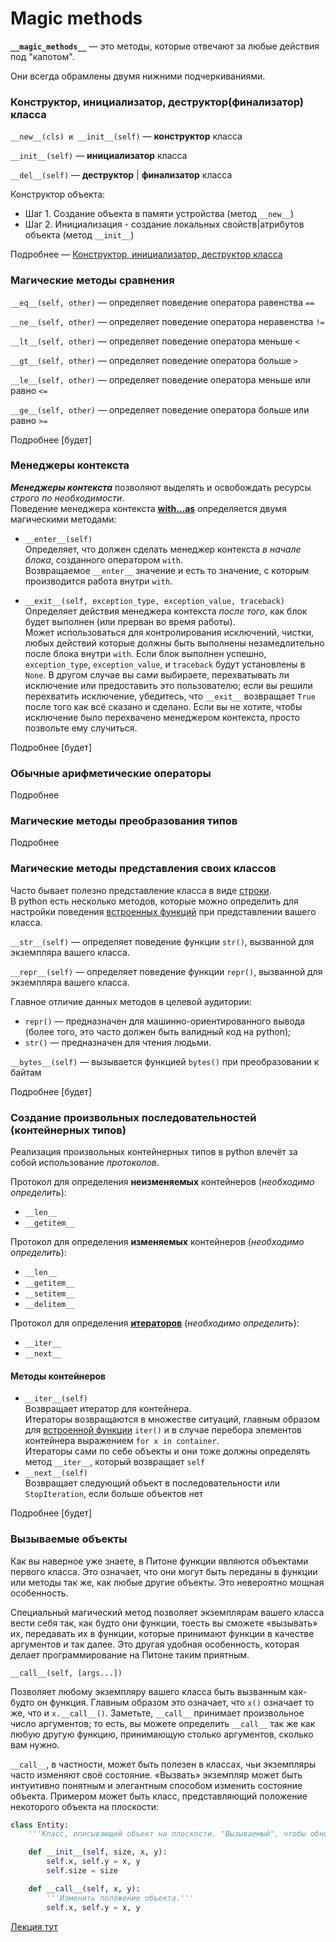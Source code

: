 # Magic methods

__`__magic_methods__`__ — это методы, которые отвечают за любые действия под "капотом".

Они всегда обрамлены двумя нижними подчеркиваниями.

### Конструктор, инициализатор, деструктор(финализатор) класса

`__new__(cls) и __init__(self)` — **конструктор** класса

`__init__(self)` — **инициализатор** класса 

`__del__(self)` — **деструктор** | **финализатор** класса

Конструктор объекта:
- Шаг 1. Создание объекта в памяти устройства (метод `__new__`) <br>
- Шаг 2. Инициализация - создание локальных свойств|атрибутов объекта (метод `__init__`) <br>


Подробнее — [Конструктор, инициализатор, деструктор класса ](ООП-Magic-new,init,del.md)

### Магические методы сравнения

`__eq__(self, other)` — определяет поведение оператора равенства `==`

`__ne__(self, other)` — определяет поведение оператора неравенства `!=`

`__lt__(self, other)` — определяет поведение оператора меньше `<`

`__gt__(self, other)` — определяет поведение оператора больше `>`

`__le__(self, other)` — определяет поведение оператора меньше или равно `<=`

`__ge__(self, other)` — определяет поведение оператора больше или равно `>=`

Подробнее [будет]

### Менеджеры контекста

***Менеджеры контекста*** позволяют выделять и освобождать ресурсы *строго по необходимости*.<br>
Поведение менеджера контекста [**with...as**](Python-Менеджер%20контекста%20With..as.md) 
определяется двумя магическими методами:

- `__enter__(self)`<br> 
Определяет, что должен сделать менеджер контекста *в начале блока*, 
созданного оператором `with`.<br> 
Возвращаемое `__enter__` значение и есть то значение, с которым производится работа 
внутри `with`.


- `__exit__(self, exception_type, exception_value, traceback)`<br>
Определяет действия менеджера контекста *после того*, как блок будет выполнен
(или прерван во время работы).<br> 
Может использоваться для контролирования исключений, чистки, любых действий которые 
должны быть выполнены незамедлительно после блока внутри `with`. 
Если блок выполнен успешно, `exception_type`, `exception_value`, и `traceback` будут 
установлены в `None`. 
В другом случае вы сами выбираете, перехватывать ли исключение или предоставить 
это пользователю; если вы решили перехватить исключение, убедитесь, что `__exit__` 
возвращает `True` после того как всё сказано и сделано. 
Если вы не хотите, чтобы исключение было перехвачено менеджером контекста, просто позвольте ему случиться.

Подробнее [будет]

### Обычные арифметические операторы

Подробнее 

### Магические методы преобразования типов

Подробнее 

### Магические методы представления своих классов

Часто бывает полезно представление класса в виде [строки](Python-Str(строка).md). <br> 
В python есть несколько методов, которые можно определить для 
настройки поведения [встроенных функций](Python-Встроенные%20функции.md) при представлении вашего класса.

`__str__(self)` — определяет поведение функции `str()`, вызванной для экземпляра вашего класса.

`__repr__(self)` — определяет поведение функции `repr()`, вызванной для экземпляра вашего класса. 

Главное отличие данных методов в целевой аудитории:
- `repr()` — предназначен для машинно-ориентированного вывода <br> 
(более того, это часто должен быть валидный код на python); 
- `str()` — предназначен для чтения людьми.

`__bytes__(self)` — вызывается функцией `bytes()` при преобразовании к байтам

Подробнее [будет]

### Создание произвольных последовательностей (контейнерных типов)

Реализация произвольных контейнерных типов в python влечёт за собой использование 
*протоколов*.

Протокол для определения **неизменяемых** контейнеров (*необходимо определить*):
- `__len__`
- `__getitem__`

Протокол для определения **изменяемых** контейнеров (*необходимо определить*):
- `__len__`
- `__getitem__`
- `__setitem__`
- `__delitem__`

Протокол для определения [**итераторов**](Паттерн-Итератор.md) (*необходимо определить*):
- `__iter__`
- `__next__`

#### Методы контейнеров

- `__iter__(self)`<br>
Возвращает итератор для контейнера. <br>
Итераторы возвращаются в множестве ситуаций, главным образом для 
[встроенной функции](Python-Встроенные%20функции.md) `iter()` 
и в случае перебора элементов контейнера выражением `for x in container`. <br> 
Итераторы сами по себе объекты и они тоже должны определять метод `__iter__`, 
который возвращает `self`
- `__next__(self)` <br>
Возвращает следующий объект в последовательности или `StopIteration`, 
если больше объектов нет



Подробнее [будет] 

### Вызываемые объекты
Как вы наверное уже знаете, в Питоне функции являются объектами первого класса. Это означает, что они могут быть переданы в функции или методы так же, как любые другие объекты. Это невероятно мощная особенность.

Специальный магический метод позволяет экземплярам вашего класса вести себя так, как будто они функции, тоесть вы сможете «вызывать» их, передавать их в функции, которые принимают функции в качестве аргументов и так далее. Это другая удобная особенность, которая делает программирование на Питоне таким приятным.

`__call__(self, [args...])`

Позволяет любому экземпляру вашего класса быть вызванным как-будто он функция. Главным образом это означает, что `x()` означает то же, что и `x.__call__()`. Заметьте, `__call__` принимает произвольное число аргументов; то есть, вы можете определить `__call__` так же как любую другую функцию, принимающую столько аргументов, сколько вам нужно.


`__call__`, в частности, может быть полезен в классах, чьи экземпляры часто изменяют своё состояние. «Вызвать» экземпляр может быть интуитивно понятным и элегантным способом изменить состояние объекта. Примером может быть класс, представляющий положение некоторого объекта на плоскости:
```python
class Entity:
    '''Класс, описывающий объект на плоскости. "Вызываемый", чтобы обновить позицию объекта.'''

    def __init__(self, size, x, y):
        self.x, self.y = x, y
        self.size = size

    def __call__(self, x, y):
        '''Изменить положение объекта.'''
        self.x, self.y = x, y
```



[Лекция тут](https://github.com/PonomaryovVladyslav/PythonCources/blob/master/lesson16.md)